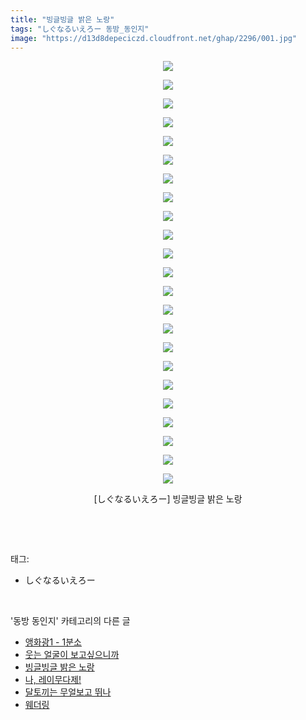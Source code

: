 ```yaml
---
title: "빙글빙글 밝은 노랑"
tags: "しぐなるいえろー 동방_동인지"
image: "https://d13d8depeciczd.cloudfront.net/ghap/2296/001.jpg"
---
```

<div class="article">
<p style="text-align: center; clear: none; float: none;"><img src="{{ site.imgserver12 }}/ghap/2296/001.jpg"/></p>
<p style="text-align: center; clear: none; float: none;"><img src="{{ site.imgserver12 }}/ghap/2296/002.jpg"/></p>
<p style="text-align: center; clear: none; float: none;"><img src="{{ site.imgserver12 }}/ghap/2296/003.jpg"/></p>
<p style="text-align: center; clear: none; float: none;"><img src="{{ site.imgserver12 }}/ghap/2296/004.jpg"/></p>
<p style="text-align: center; clear: none; float: none;"><img src="{{ site.imgserver12 }}/ghap/2296/005.jpg"/></p>
<p style="text-align: center; clear: none; float: none;"><img src="{{ site.imgserver12 }}/ghap/2296/006.jpg"/></p>
<p style="text-align: center; clear: none; float: none;"><img src="{{ site.imgserver12 }}/ghap/2296/007.jpg"/></p>
<p style="text-align: center; clear: none; float: none;"><img src="{{ site.imgserver12 }}/ghap/2296/008.jpg"/></p>
<p style="text-align: center; clear: none; float: none;"><img src="{{ site.imgserver12 }}/ghap/2296/009.jpg"/></p>
<p style="text-align: center; clear: none; float: none;"><img src="{{ site.imgserver12 }}/ghap/2296/010.jpg"/></p>
<p style="text-align: center; clear: none; float: none;"><img src="{{ site.imgserver12 }}/ghap/2296/011.jpg"/></p>
<p style="text-align: center; clear: none; float: none;"><img src="{{ site.imgserver12 }}/ghap/2296/012.jpg"/></p>
<p style="text-align: center; clear: none; float: none;"><img src="{{ site.imgserver12 }}/ghap/2296/013.jpg"/></p>
<p style="text-align: center; clear: none; float: none;"><img src="{{ site.imgserver12 }}/ghap/2296/014.jpg"/></p>
<p style="text-align: center; clear: none; float: none;"><img src="{{ site.imgserver12 }}/ghap/2296/015.jpg"/></p>
<p style="text-align: center; clear: none; float: none;"><img src="{{ site.imgserver12 }}/ghap/2296/016.jpg"/></p>
<p style="text-align: center; clear: none; float: none;"><img src="{{ site.imgserver12 }}/ghap/2296/017.jpg"/></p>
<p style="text-align: center; clear: none; float: none;"><img src="{{ site.imgserver12 }}/ghap/2296/018.jpg"/></p>
<p style="text-align: center; clear: none; float: none;"><img src="{{ site.imgserver12 }}/ghap/2296/019.jpg"/></p>
<p style="text-align: center; clear: none; float: none;"><img src="{{ site.imgserver12 }}/ghap/2296/020.jpg"/></p>
<p style="text-align: center; clear: none; float: none;"><img src="{{ site.imgserver12 }}/ghap/2296/021.jpg"/></p>
<p style="text-align: center; clear: none; float: none;"><img src="{{ site.imgserver12 }}/ghap/2296/022.jpg"/></p>
<p style="text-align: center; clear: none; float: none;"><img src="{{ site.imgserver12 }}/ghap/2296/023.jpg"/></p>
<p style="text-align: center; clear: none; float: none;">[しぐなるいえろー] 빙글빙글 밝은 노랑</p>
<p><br/></p>
</div><br/>
<div class="tagTrail">
<p>태그: </p>
<ul>
<li>しぐなるいえろー</li>
</ul>
</div><br/>
<div class="another">
<p>'동방 동인지' 카테고리의 다른 글</p>
<ul>
<li><a href="/ghap_2298">앵화광1 - 1분소</a></li>
<li><a href="/ghap_2297">웃는 얼굴이 보고싶으니까</a></li>
<li><a href="/ghap_2296">빙글빙글 밝은 노랑</a></li>
<li><a href="/ghap_2295">나, 레이무다제!</a></li>
<li><a href="/ghap_2294">달토끼는 무얼보고 뛰나</a></li>
<li><a href="/ghap_2293">웨더링</a></li>
</ul>
</div><br/>
<div class="cb_module cb_fluid">
<div class="cb_wrt cb_profile">
</div><!-- commentList close -->
</div><br/>
